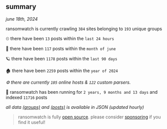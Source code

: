 
## summary
_june 18th, 2024_

ransomwatch is currently crawling `384` sites belonging to `193` unique groups

⏲ there have been `13` posts within the `last 24 hours`

🦈 there have been `117` posts within the `month of june`

🪐 there have been `1178` posts within the `last 90 days`

🏚 there have been `2259` posts within the `year of 2024`

_⚙️ there are currently `105` online hosts & `122` custom parsers._

🦕 ransomwatch has been running for `2 years, 9 months and 13 days` and indexed `11716` posts

_all data  [(groups)](http://ransomwhat.telemetry.ltd/groups) and [(posts)](http://ransomwhat.telemetry.ltd/posts) is available in JSON (updated hourly)_

> ransomwatch is fully [open source](https://github.com/joshhighet/ransomwatch#ransomwatch--). please consider [sponsoring](https://github.com/sponsors/joshhighet) if you find it useful!

